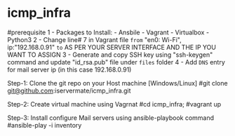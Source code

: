 # icmp_infra

#prerequisite
  1 - Packages to Install:
      - Ansbile
      - Vagrant 
      - Virtualbox
      - Python3
  2 - Change line# 7 in Vagrant file `from` "en0: Wi-Fi", ip:"192.168.0.91" `to` AS PER YOUR SERVER INTERFACE AND THE IP YOU WANT TO ASSIGN
  3 - Generate and copy SSH key using "ssh-keygen" command and update "id_rsa.pub" file under `files` folder
  4 - Add `DNS` entry for mail server ip (in this case 192.168.0.91)
  
Step-1: Clone the git repo on your Host machine [Windows/Linux]
  #git clone git@github.com:iservermate/icmp_infra.git

Step-2: Create virtual machine using Vagrnat 
  #cd icmp_infra;
  #vagrant up

Step-3: Install configure Mail servers using ansible-playbook command
  #ansible-play -i inventory
